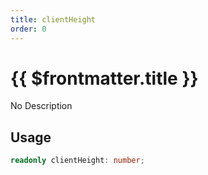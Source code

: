 ```yaml
---
title: clientHeight
order: 0
---
```


# {{ $frontmatter.title }}

No Description

## Usage

```ts
readonly clientHeight: number;
```
